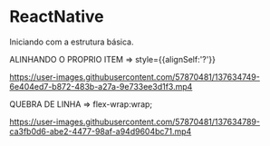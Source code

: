 # ReactNative

Iniciando com a estrutura básica.

ALINHANDO O PROPRIO ITEM => style={{alignSelf:'?'}}

https://user-images.githubusercontent.com/57870481/137634749-6e404ed7-b872-483b-a27a-9e733ee3d1f3.mp4

QUEBRA DE LINHA => flex-wrap:wrap;

https://user-images.githubusercontent.com/57870481/137634789-ca3fb0d6-abe2-4477-98af-a94d9604bc71.mp4

